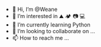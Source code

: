 - 👋 Hi, I’m @Weane
- 👀 I’m interested in ⛰️ 🏕️ 📷 💻 
- 🌱 I’m currently learning Python
- 💞️ I’m looking to collaborate on ...
- 📫 How to reach me ...

<!---
Weane/Weane is a ✨ special ✨ repository because its `README.md` (this file) appears on your GitHub profile.
You can click the Preview link to take a look at your changes.
--->
